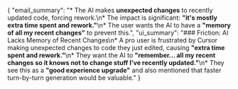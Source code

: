 {
  "email_summary": "*   The AI makes **unexpected changes** to recently updated code, forcing rework.\n*   The impact is significant: **\"it's mostly extra time spent and rework.\"**\n*   The user wants the AI to have a **\"memory of all my recent changes\"** to prevent this.",
  "ui_summary": "### Friction: AI Lacks Memory of Recent Changes\n*   A pro user is frustrated by Cursor making unexpected changes to code they just edited, causing **\"extra time spent and rework.\"**\n*   They want the AI to **\"remember... all my recent changes so it knows not to change stuff I've recently updated.\"**\n*   They see this as a **\"good experience upgrade\"** and also mentioned that faster turn-by-turn generation would be valuable."
}
